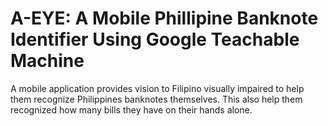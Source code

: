 # A-EYE: A Mobile Phillipine Banknote Identifier Using Google Teachable Machine
A mobile application provides vision to Filipino visually impaired to help them recognize Philippines banknotes themselves. This also help them recognized how many bills they have on their hands alone.
